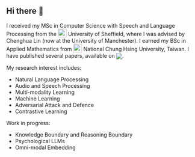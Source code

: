 ## Hi there 👋

I received my MSc in Computer Science with Speech and Language Processing from the <sub><a href="https://sheffield.ac.uk"><img class="png" src="https://raw.githubusercontent.com/penguinwang96825/penguinwang96825.github.io/main/images/UoS.png" width="23pt" ></a></sub> University of Sheffield, where I was advised by Chenghua Lin (now at the University of Manchester). I earned my BSc in Applied Mathematics from <sub><a href="https://www.nchu.edu.tw"><img class="png" src="https://raw.githubusercontent.com/penguinwang96825/penguinwang96825.github.io/main/images/NCHU.png" width="23pt" ></a></sub> National Chung Hsing University, Taiwan. I have published several papers, available on <sub><a href='https://scholar.google.com/citations?user=EPrTek0AAAAJ'><img src="https://img.shields.io/endpoint?url={{ url | url_encode }}&logo=Google%20Scholar&labelColor=f6f6f6&color=9cf&style=flat&label=citations"></a></sub>.

My research interest includes: 
- Natural Language Processing
- Audio and Speech Processing
- Multi-modality Learning
- Machine Learning
- Adversarial Attack and Defence
- Contrastive Learning

Work in progress:
- Knowledge Boundary and Reasoning Boundary
- Psychological LLMs
- Omni-modal Embedding

